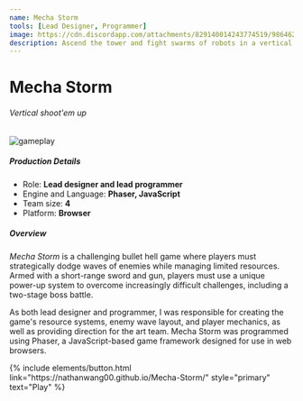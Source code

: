 ```yaml
---
name: Mecha Storm
tools: [Lead Designer, Programmer]
image: https://cdn.discordapp.com/attachments/829140014243774519/986462081387724830/mecha_storm.gif
description: Ascend the tower and fight swarms of robots in a vertical shmup
---
```


# Mecha Storm
###### Vertical shoot'em up

![gameplay](https://cdn.discordapp.com/attachments/829140014243774519/986485717196759050/mecha_storm_boss.gif)

##### Production Details
+ Role: **Lead designer and lead programmer**
+ Engine and Language: **Phaser, JavaScript**
+ Team size: **4**
+ Platform: **Browser**

##### Overview
*Mecha Storm* is a challenging bullet hell game where players must strategically dodge waves of enemies while managing limited resources. Armed with a short-range sword and gun, players must use a unique power-up system to overcome increasingly difficult challenges, including a two-stage boss battle. 

As both lead designer and programmer, I was responsible for creating the game's resource systems, enemy wave layout, and player mechanics, as well as providing direction for the art team. Mecha Storm was programmed using Phaser, a JavaScript-based game framework designed for use in web browsers.

<p class="text-center">
{% include elements/button.html link="https://nathanwang00.github.io/Mecha-Storm/" style="primary" text="Play" %}
</p>